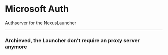 # Microsoft Auth
Authserver for the NexusLauncher

---

### Archieved, the Launcher don't require an proxy server anymore
